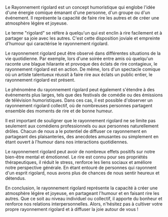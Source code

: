 Le Rayonnement rigolard est un concept humoristique qui englobe l'idée d'une énergie comique émanant d'une personne, d'un groupe ou d'un événement. Il représente la capacité de faire rire les autres et de créer une atmosphère légère et joyeuse.

Le terme "rigolard" se réfère à quelqu'un qui est enclin à rire facilement et à partager sa joie avec les autres. C'est cette disposition joviale et empreinte d'humour qui caractérise le rayonnement rigolard.

Le rayonnement rigolard peut être observé dans différentes situations de la vie quotidienne. Par exemple, lors d'une soirée entre amis où quelqu'un raconte une blague hilarante et provoque des éclats de rire contagieux, le rayonnement rigolard est en action. De même, lors d'un spectacle comique où un artiste talentueux réussit à faire rire aux éclats un public entier, le rayonnement rigolard est présent.

Le phénomène du rayonnement rigolard peut également s'étendre à des événements plus larges, tels que des festivals de comédie ou des émissions de télévision humoristiques. Dans ces cas, il est possible d'observer un rayonnement rigolard collectif, où de nombreuses personnes partagent ensemble des moments de rire et de bonne humeur.

Il est important de souligner que le rayonnement rigolard ne se limite pas seulement aux comédiens professionnels ou aux personnes naturellement drôles. Chacun de nous a le potentiel de diffuser ce rayonnement en partageant des plaisanteries, des anecdotes amusantes ou simplement en étant ouvert à l'humour dans nos interactions quotidiennes.

Le rayonnement rigolard peut avoir de nombreux effets positifs sur notre bien-être mental et émotionnel. Le rire est connu pour ses propriétés thérapeutiques, il réduit le stress, renforce les liens sociaux et améliore notre perspective générale. En étant entouré de personnes qui rayonnent d'un esprit rigolard, nous avons plus de chances de nous sentir heureux et détendus.

En conclusion, le rayonnement rigolard représente la capacité à créer une atmosphère légère et joyeuse, en partageant l'humour et en faisant rire les autres. Que ce soit au niveau individuel ou collectif, il apporte du bonheur et renforce nos relations interpersonnelles. Alors, n'hésitez pas à cultiver votre propre rayonnement rigolard et à diffuser la joie autour de vous !
